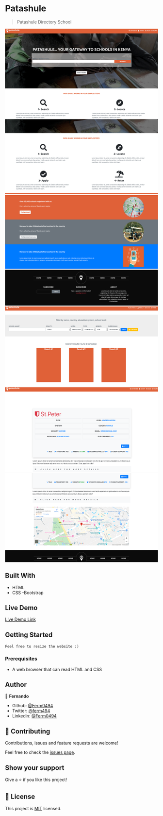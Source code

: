 # Patashule

> Patashule Directory School

![screenshot](./assets/img/presentation/1.png)
![screenshot](./assets/img/presentation/2.png)
![screenshot](./assets/img/presentation/3.png)
![screenshot](./assets/img/presentation/4.png)
![screenshot](./assets/img/presentation/5.png)
![screenshot](./assets/img/presentation/6.png)
![screenshot](./assets/img/presentation/7.png)




## Built With

- HTML
- CSS
-Bootstrap

## Live Demo

[Live Demo Link](https://rawcdn.githack.com/Ferm0494/HTMLCapstone/ac4d8e42fa26353a7e5bd6aa9b0b5f815d5a9dff/index.html)

## Getting Started
    Feel free to resize the website :)

### Prerequisites

- A web browser that can read HTML and CSS

## Author

👤 **Fernando**

- Github: [@Ferm0494](https://github.com/Ferm0494)
- Twitter: [@ferm494](https://twitter.com/rivas0494)
- Linkedin: [@Ferm0494](https://www.linkedin.com/in/ferm0494/)



## 🤝 Contributing


Contributions, issues and feature requests are welcome!

Feel free to check the [issues page](issues/).

## Show your support

Give a ⭐️ if you like this project!

## 📝 License

This project is [MIT](lic.url) licensed.
